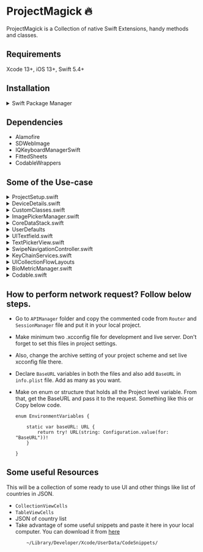# ProjectMagick 🔥

ProjectMagick is a Collection of native Swift Extensions, handy methods and classes. 

## Requirements
Xcode 13+, iOS 13+, Swift 5.4+

## Installation
<details>
<summary>Swift Package Manager</summary>
<br>

You can use [Swift Package Manager](https://www.swift.org/package-manager/) to install `ProjectMagick` in your Project. 
</details>


## Dependencies
 + Alamofire
 + SDWebImage
 + IQKeyboardManagerSwift
 + FittedSheets
 + CodableWrappers


## Some of the Use-case

<details>
<summary>ProjectSetup.swift</summary>
<br>

 + Use the `applyKeyboardSetup()` method to setup keyboard in your AppDelegate or SceneDelegate.
 + Use `applyFonts()` method to setup fonts in your application. Apply system fonts from Storyboard or XIB in order to work this.
 + `AppInfo` class will provide basic information like Appname, current envrionment, version etc.
 + Use `fetchCountries()` method to get list of countries in model form. i.e. `AppInfo.fetchCountries()`
 + Use `fetchCurrentCountryCodeDial()` method to get current country code with flag. i.e. `AppInfo.fetchCurrentCountryCodeDial()`
</details>

<details>
<summary>DeviceDetails.swift</summary>
<br>

 + This class will provide details about iPhone. Check [here](Sources/ProjectMagick/Utilities/DeviceDetails.swift) for more information.  
</details>

<details>
<summary>CustomClasses.swift</summary>
<br>

 + This class is a collection of Custom UIViews. Like `TablePlus` and `CollectionPlus` comes with no data label and some interesting properties and UIRefreshControl. Check [here](Sources/ProjectMagick/Utilities/CustomClasses.swift) for more information.
 + `PaddingLabel` is useful class for small labels that require some padding around the edges.
</details>

<details>
<summary>ImagePickerManager.swift</summary>
<br>

 + `ImagePickerManager` will handle all the requirements of native image picker manager class. Just assign this class to any `UIView`, you can also use this class programmatically.
 + To allow multiple selection, change `selectionLimit = 0`.
 + It comes with default alert messages, you can customize it if you want.
</details>

<details>
<summary>CoreDataStack.swift</summary>
<br>

 + `CoreDataStack` is CoreData Utility class. You can perform CRUD operation using this class. 
 + You can perform batch operation as well using this class.
 + You can create a fetch request for UIViewController.
 + You can store UIColor and URL directly with the help of `CoreDataUIColorTransformer` and `CoreDataURLTransformer`.
 + Check [here](Sources/ProjectMagick/Utilities/CoreDataStack.swift) for more information.
</details>

<details>
<summary>UserDefaults</summary>
<br>

 + `UserDefault` is a property wrapper that will help you to store any type of native data types. 
 + For example
 ``` 
    extension Preferences {
    
        @UserDefault(key : "AnyKey")
        static var x : Bool?
    
        @UserDefault(key : "AnyKey", defaultValue : false)
        static var y : Bool
 
        Note:- To store model directly, don't forget to set `isObject = true` in initialization. It will consider class name as key automatically.   
        @UserDefault(isObject : true)
        static var z : AnyModel?
    }
 ```
 
</details>

<details>
<summary>UITextfield.swift</summary>
<br>

 + `ThemeTextfield` is a feature reach sub-class of `UITextfield`. 
 + Day to day validations comes out of the box with this class. Most of the basic types are covered in this class.
 
    + Take Password field type for example 
    ```
        txtfield.validationFamily = .familyOfPassword([.emptyPassword, .emptyConfirmPassword, .minimumCharacters])
        // Just like that you can add validation checks for this textfield
    ```
    
    + Take another example of textfield type Email
    ```
        txtfield.validationFamily = .familyOfEmail([.emptyEmail, .validEmail])
        // Just like that you can add validation checks for email.
    ```
    
    + Once you set validation family it will automatically set keyboard type for you.
    + `isValid` Property check for its validation and return message in `validationMessage`.
    
 + Also, you can prevent user to do such actions like `Cut`, `Copy`, `Paste` and much more very easily as shown below.
 ``` 
    txtfield.setEditActions(actions: [.paste, .cut])
 ```
 + You can also set `minimumPasswordLength` and `minimumPhoneNumberLength`.
 + Check [here](Sources/ProjectMagick/Utilities/UITextfield.swift) for more information.
</details>

<details>
<summary>TextPickerView.swift</summary>
<br>

 + `TextPickerView` is a combination of Date and normal Picker. Just assign a type after initialization and it will work as per type.
 + For String type you need to confirm to datasource and delegate.  
</details>

<details>
<summary>SwipeNavigationController.swift</summary>
<br>

 + `SwipeNavigationController` is a navigation class that comes with swipe to pop functionality and more.
 + There are some handly methods like `setBackButtonImage()` and `setImageInCenter()`.
 + There are much more to explore about navigation in the file so Check [here](Sources/ProjectMagick/Utilities/SwipeNavigationController.swift) for more information.  
</details>

<details>
<summary>KeyChainServices.swift</summary>
<br>

 + `KeyChainManager` helps you to store data in Keychain.
 + You can perform CRUD operation with given access level.
</details>

<details>
<summary>UICollectionFlowLayouts</summary>
<br>

 + `AlignedCollectionViewFlowLayout` can help you with tags like layouts.
 + `CenteredCollectionViewFlowLayout` behaves like carousel effect with one view at the center of the screen at a time.
 + `VerticalOverlappingCollectionViewFlowLayout` is as name suggest an overlapping layout, makaing `isSticky` property true, can mirror wallet app layout.
 + There are more layouts to check, go to `CollectionViewFlowLayouts` folder to see them all.
 + Checkout class files to see in detail. Also, in the begining of file there is a github link for original source, if you need detail description. 
</details>

<details>
<summary>BioMetricManager.swift</summary>
<br>

 + `BioMetricManager` is a fairly simple class that will help you to deal with `FaceID` and `TouchID` authentication.
</details>

<details>
<summary>Codable.swift</summary>
<br>

 + This class has some useful initializers and generic methods to handle any model type.
 + We will be using `CodableWrappers` to handle nullable values and lossy collection types. Check out [CodableWrappers](https://github.com/GottaGetSwifty/CodableWrappers.git) for more advance and basic usage.
 + Please note if you are planning to integrate local database, **DO NOT USE PROPERTYWRAPPERS**.
</details>



## How to perform network request? Follow below steps.
+ Go to `APIManager` folder and copy the commented code from `Router` and `SessionManager` file and put it in your local project.
+ Make minimum two .xcconfig file for development and live server. Don't forget to set this files in project settings.
+ Also, change the archive setting of your project scheme and set live xcconfig file there.
+ Declare `BaseURL` variables in both the files and also add `BaseURL` in `info.plist` file. Add as many as you want.
+ Make on enum or structure that holds all the Project level variable. From that, get the BaseURL and pass it to the request. Something like this or Copy below code.

    ```
    enum EnvironmentVariables {
    
        static var baseURL: URL {
            return try! URL(string: Configuration.value(for: "BaseURL"))!
        }
        
    }
    ```

## Some useful Resources
This will be a collection of some ready to use UI and other things like list of countries in JSON.
+ `CollectionViewCells`
+ `TableViewCells`
+ JSON of country list
+ Take advantage of some useful snippets and paste it here in your local computer. You can download it from [here](Sources/ProjectMagick/Resources/Custom%20Code%20Snippets/CodeSnippets.zip)
    ```
        ~/Library/Developer/Xcode/UserData/CodeSnippets/
    ```


<!--
SwifterSwift till 5.2.0
**ProjectMagick/ProjectMagick** is a ✨ _special_ ✨ repository because its `README.md` (this file) appears on your GitHub profile.

Here are some ideas to get you started:

- 🔭 I’m currently working on ...
- 🌱 I’m currently learning ...
- 👯 I’m looking to collaborate on ...
- 🤔 I’m looking for help with ...
- 💬 Ask me about ...
- 📫 How to reach me: ...
- 😄 Pronouns: ...
- ⚡ Fun fact: ...
-->
